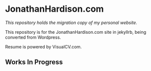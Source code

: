 # JonathanHardison.com

*This repository holds the migration copy of my personal website.*

This repository is for the JonathanHardison.com site in jekyllrb, being converted from Wordpress.

Resume is powered by VisualCV.com.

## Works In Progress

